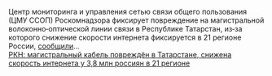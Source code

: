 <!--2025-01-15 13:54:11-->
<div class="yb">
  <div class="rss smaller1 habr"><p>Центр мониторинга и управления сетью связи общего пользования (ЦМУ ССОП) Роскомнадзора фиксирует повреждение на&nbsp;магистральной волоконно‑оптической&nbsp;линии связи в&nbsp;Республике Татарстан, из‑за которого снижение скорости интернета фиксируется в 21&nbsp;регионе России, <a href="https://www.interfax.ru/russia/1003082" rel="noopener noreferrer nofollow">сообщили</a>... <br><a class="light" href="https://habr.com/ru/news/873892/?utm_source=habrahabr&utm_medium=rss&utm_campaign=873892">РКН: магистральный кабель повреждён в Татарстане, снижена скорость интернета у 3,8 млн россиян в 21 регионе</a></div>
</div>
